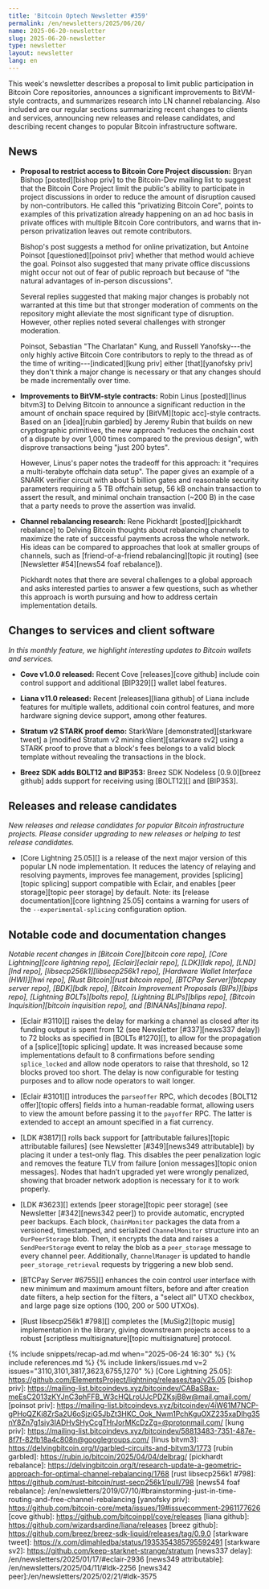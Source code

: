 ```yaml
---
title: 'Bitcoin Optech Newsletter #359'
permalink: /en/newsletters/2025/06/20/
name: 2025-06-20-newsletter
slug: 2025-06-20-newsletter
type: newsletter
layout: newsletter
lang: en
---
```

This week's newsletter describes a proposal to limit public
participation in Bitcoin Core repositories, announces a significant
improvements to BitVM-style contracts, and summarizes research into
LN channel rebalancing.  Also included are our regular sections
summarizing recent changes to clients and services, announcing new
releases and release candidates, and describing recent changes to popular
Bitcoin infrastructure software.

## News

- **Proposal to restrict access to Bitcoin Core Project discussion:**
  Bryan Bishop [posted][bishop priv] to the Bitcoin-Dev mailing list to
  suggest that the Bitcoin Core Project limit the public's ability to
  participate in project discussions in order to reduce the amount of
  disruption caused by non-contributors.  He called this
  "privatizing Bitcoin Core",
  points to examples of this privatization already happening on an ad
  hoc basis in private offices with multiple Bitcoin Core contributors,
  and warns that in-person privatization leaves out remote contributors.

  Bishop's post suggests a method for online privatization, but
  Antoine Poinsot [questioned][poinsot priv] whether that method would
  achieve the goal.  Poinsot also suggested that many private
  office discussions might occur not out of fear of public reproach but
  because of "the natural advantages of in-person discussions".

  Several replies suggested that making major changes is
  probably not warranted at this time but that stronger moderation of
  comments on the repository might alleviate the most
  significant type of disruption.  However, other replies noted several
  challenges with stronger moderation.

  Poinsot, Sebastian "The Charlatan" Kung, and Russell Yanofsky---the only highly
  active Bitcoin Core contributors to reply to the thread as of the time
  of writing---[indicated][kung priv] either [that][yanofsky priv]  they don't think a major
  change is necessary or that any changes should be made incrementally
  over time.

- **Improvements to BitVM-style contracts:** Robin Linus [posted][linus
  bitvm3] to Delving Bitcoin to announce a significant reduction in the
  amount of onchain space required by [BitVM][topic acc]-style
  contracts.  Based on an [idea][rubin garbled] by Jeremy Rubin that
  builds on new cryptographic primitives, the new approach "reduces the
  onchain cost of a dispute by over 1,000 times compared to the previous
  design", with disprove transactions being "just 200 bytes".

  However, Linus's paper notes the tradeoff for this approach: it
  "requires a multi-terabyte offchain data setup".  The paper gives an
  example of a SNARK verifier circuit with about 5 billion gates and
  reasonable security parameters requiring a 5 TB offchain setup, 56 kB
  onchain transaction to assert the result, and minimal onchain
  transaction (~200 B) in the case that a party needs to prove the
  assertion was invalid.

- **Channel rebalancing research:** Rene Pickhardt [posted][pickhardt
  rebalance] to Delving Bitcoin thoughts about rebalancing channels
  to maximize the rate of successful payments across
  the whole network.  His ideas can be compared to approaches that look
  at smaller groups of channels, such as [friend-of-a-friend
  rebalancing][topic jit routing] (see [Newsletter #54][news54 foaf
  rebalance]).

  Pickhardt notes that there are several challenges to a global approach and
  asks interested parties to answer a few questions, such as whether
  this approach is worth pursuing and how to address certain
  implementation details.

## Changes to services and client software

*In this monthly feature, we highlight interesting updates to Bitcoin
wallets and services.*

- **Cove v1.0.0 released:**
  Recent Cove [releases][cove github] include coin control support and
  additional [BIP329][] wallet label features.

- **Liana v11.0 released:**
  Recent [releases][liana github] of Liana include features for multiple
  wallets, additional coin control features, and more hardware signing device
  support, among other features.

- **Stratum v2 STARK proof demo:**
  StarkWare [demonstrated][starkware tweet] a [modified Stratum v2 mining
  client][starkware sv2] using a STARK proof to prove that a block's fees
  belongs to a valid block template without revealing the transactions in the
  block.

- **Breez SDK adds BOLT12 and BIP353:**
  Breez SDK Nodeless [0.9.0][breez github] adds support for receiving using
  [BOLT12][] and [BIP353].

## Releases and release candidates

_New releases and release candidates for popular Bitcoin infrastructure
projects.  Please consider upgrading to new releases or helping to test
release candidates._

- [Core Lightning 25.05][] is a release of the next major
  version of this popular LN node implementation.  It reduces the
  latency of relaying and resolving payments, improves fee
  management, provides [splicing][topic splicing] support compatible
  with Eclair, and enables [peer storage][topic peer storage] by
  default.  Note: its [release documentation][core lightning 25.05]
  contains a warning for users of the `--experimental-splicing`
  configuration option.

## Notable code and documentation changes

_Notable recent changes in [Bitcoin Core][bitcoin core repo], [Core
Lightning][core lightning repo], [Eclair][eclair repo], [LDK][ldk repo],
[LND][lnd repo], [libsecp256k1][libsecp256k1 repo], [Hardware Wallet
Interface (HWI)][hwi repo], [Rust Bitcoin][rust bitcoin repo], [BTCPay
Server][btcpay server repo], [BDK][bdk repo], [Bitcoin Improvement
Proposals (BIPs)][bips repo], [Lightning BOLTs][bolts repo],
[Lightning BLIPs][blips repo], [Bitcoin Inquisition][bitcoin inquisition
repo], and [BINANAs][binana repo]._

- [Eclair #3110][] raises the delay for marking a channel as closed after its
  funding output is spent from 12 (see Newsletter [#337][news337 delay]) to 72
  blocks as specified in [BOLTs #1270][], to allow for the propagation of a
  [splice][topic splicing] update. It was increased because some implementations
  default to 8 confirmations before sending `splice_locked` and allow node
  operators to raise that threshold, so 12 blocks proved too short. The delay is
  now configurable for testing purposes and to allow node operators to wait
  longer.

- [Eclair #3101][] introduces the `parseoffer` RPC, which decodes [BOLT12
  offer][topic offers] fields into a human-readable format, allowing users to
  view the amount before passing it to the `payoffer` RPC. The latter is
  extended to accept an amount specified in a fiat currency.

- [LDK #3817][] rolls back support for [attributable failures][topic attributable failures] (see Newsletter
  [#349][news349 attributable]) by placing it under a test-only flag. This
  disables the peer penalization logic and removes the feature TLV from failure
  [onion messages][topic onion messages]. Nodes that hadn’t upgraded yet were
  wrongly penalized, showing that broader network adoption is necessary for it
  to work properly.

- [LDK #3623][] extends [peer storage][topic peer storage] (see Newsletter
  [#342][news342 peer]) to provide automatic, encrypted peer backups. Each
  block, `ChainMonitor` packages the data from a versioned, timestamped, and serialized
  `ChannelMonitor` structure into an `OurPeerStorage` blob. Then, it encrypts the
  data and raises a `SendPeerStorage` event to relay the blob as a
  `peer_storage` message to every channel peer. Additionally, `ChannelManager`
  is updated to handle `peer_storage_retrieval` requests by triggering a new
  blob send.

- [BTCPay Server #6755][] enhances the coin control
  user interface with new minimum and maximum amount filters, before and after
  creation date filters, a help section for the filters, a "select all" UTXO
  checkbox, and large page size options (100, 200 or 500 UTXOs).

- [Rust libsecp256k1 #798][] completes the [MuSig2][topic musig] implementation
  in the library, giving downstream projects access to a robust [scriptless
  multisignature][topic multisignature] protocol.

{% include snippets/recap-ad.md when="2025-06-24 16:30" %}
{% include references.md %}
{% include linkers/issues.md v=2 issues="3110,3101,3817,3623,6755,1270" %}
[Core Lightning 25.05]: https://github.com/ElementsProject/lightning/releases/tag/v25.05
[bishop priv]: https://mailing-list.bitcoindevs.xyz/bitcoindev/CABaSBax-meEsC2013zKYJnC3phFFB_W3cHQLroUJcPDZKsjB8w@mail.gmail.com/
[poinsot priv]: https://mailing-list.bitcoindevs.xyz/bitcoindev/4iW61M7NCP-gPHoQZKi8ZrSa2U6oSjziG5JbZt3HKC_Ook_Nwm1PchKguOXZ235xaDlhg35nY8Zn7g1siy3IADHvSHyCcgTHrJorMKcDzZg=@protonmail.com/
[kung priv]: https://mailing-list.bitcoindevs.xyz/bitcoindev/58813483-7351-487e-8f7f-82fb18a4c808n@googlegroups.com/
[linus bitvm3]: https://delvingbitcoin.org/t/garbled-circuits-and-bitvm3/1773
[rubin garbled]: https://rubin.io/bitcoin/2025/04/04/delbrag/
[pickhardt rebalance]: https://delvingbitcoin.org/t/research-update-a-geometric-approach-for-optimal-channel-rebalancing/1768
[rust libsecp256k1 #798]: https://github.com/rust-bitcoin/rust-secp256k1/pull/798
[news54 foaf rebalance]: /en/newsletters/2019/07/10/#brainstorming-just-in-time-routing-and-free-channel-rebalancing
[yanofsky priv]: https://github.com/bitcoin-core/meta/issues/19#issuecomment-2961177626
[cove github]: https://github.com/bitcoinppl/cove/releases
[liana github]: https://github.com/wizardsardine/liana/releases
[breez github]: https://github.com/breez/breez-sdk-liquid/releases/tag/0.9.0
[starkware tweet]: https://x.com/dimahledba/status/1935354385795592491
[starkware sv2]: https://github.com/keep-starknet-strange/stratum
[news337 delay]: /en/newsletters/2025/01/17/#eclair-2936
[news349 attributable]: /en/newsletters/2025/04/11/#ldk-2256
[news342 peer]:/en/newsletters/2025/02/21/#ldk-3575
